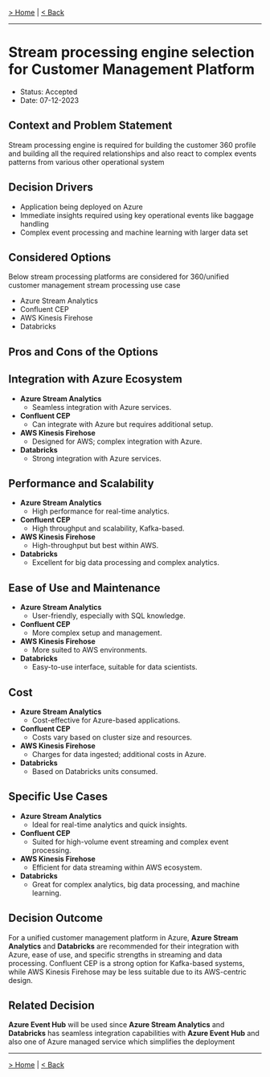 
[> Home](../README.md)
| [< Back](../3.solution_architecture/README.md#architecture-decision-records-adrs)

---

# Stream processing engine selection for Customer Management Platform

* Status: Accepted
* Date:  07-12-2023

## Context and Problem Statement

Stream processing engine is required for building the customer 360 profile and building all the required relationships and also react to complex events patterns from various other operational system

## Decision Drivers

* Application being deployed on Azure
* Immediate insights required using key operational events like baggage handling
* Complex event processing and machine learning with larger data set 
  
## Considered Options

Below stream processing platforms are considered for 360/unified customer management stream processing use case 
* Azure Stream Analytics
* Confluent CEP
* AWS Kinesis Firehose
* Databricks 

## Pros and Cons of the Options

## Integration with Azure Ecosystem
- **Azure Stream Analytics**
  - Seamless integration with Azure services.
- **Confluent CEP**
  - Can integrate with Azure but requires additional setup.
- **AWS Kinesis Firehose**
  - Designed for AWS; complex integration with Azure.
- **Databricks**
  - Strong integration with Azure services.

## Performance and Scalability
- **Azure Stream Analytics**
  - High performance for real-time analytics.
- **Confluent CEP**
  - High throughput and scalability, Kafka-based.
- **AWS Kinesis Firehose**
  - High-throughput but best within AWS.
- **Databricks**
  - Excellent for big data processing and complex analytics.

## Ease of Use and Maintenance
- **Azure Stream Analytics**
  - User-friendly, especially with SQL knowledge.
- **Confluent CEP**
  - More complex setup and management.
- **AWS Kinesis Firehose**
  - More suited to AWS environments.
- **Databricks**
  - Easy-to-use interface, suitable for data scientists.

## Cost
- **Azure Stream Analytics**
  - Cost-effective for Azure-based applications.
- **Confluent CEP**
  - Costs vary based on cluster size and resources.
- **AWS Kinesis Firehose**
  - Charges for data ingested; additional costs in Azure.
- **Databricks**
  - Based on Databricks units consumed.

## Specific Use Cases
- **Azure Stream Analytics**
  - Ideal for real-time analytics and quick insights.
- **Confluent CEP**
  - Suited for high-volume event streaming and complex event processing.
- **AWS Kinesis Firehose**
  - Efficient for data streaming within AWS ecosystem.
- **Databricks**
  - Great for complex analytics, big data processing, and machine learning.

## Decision Outcome

For a unified customer management platform in Azure, **Azure Stream Analytics** and **Databricks** are recommended for their integration with Azure, ease of use, and specific strengths in streaming and data processing. Confluent CEP is a strong option for Kafka-based systems, while AWS Kinesis Firehose may be less suitable due to its AWS-centric design.

## Related Decision 

**Azure Event Hub** will be used since **Azure Stream Analytics** and **Databricks** has seamless integration capabilities with **Azure Event Hub** and also one of Azure managed service which simplifies the deployment

---

[> Home](../README.md)
| [< Back](../3.solution_architecture/README.md#architecture-decision-records-adrs)